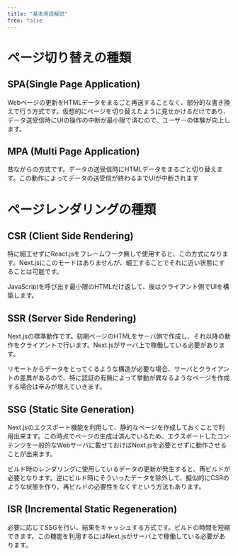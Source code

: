 ```yaml
---
title: "基本用語解説"
free: false
---
```


# ページ切り替えの種類

## SPA(Single Page Application)

Webページの更新をHTMLデータをまるごと再送することなく、部分的な書き換えで行う方式です。仮想的にページを切り替えたように見せかけるだけであり、データ送受信時にUIの操作の中断が最小限で済むので、ユーザーの体験が向上します。

## MPA (Multi Page Application)

昔ながらの方式です。データの送受信時にHTMLデータをまるごと切り替えます。この動作によってデータの送受信が終わるまでUIが中断されます

# ページレンダリングの種類

## CSR (Client Side Rendering)

特に細工せずにReact.jsをフレームワーク無しで使用すると、この方式になります。Next.jsにこのモードはありませんが、細工することでそれに近い状態にすることは可能です。

JavaScriptを呼び出す最小限のHTMLだけ返して、後はクライアント側でUIを構築します。

## SSR (Server Side Rendering)

Next.jsの標準動作です。初期ページのHTMLをサーバ側で作成し、それ以降の動作をクライアントで行います。Next.jsがサーバ上で稼働している必要があります。

リモートからデータをとってくるような構造が必要な場合、サーバとクライアントの差異があるので、特に認証の有無によって挙動が異なるようなページを作成する場合は辛みが増えていきます。

## SSG (Static Site Generation)

Next.jsのエクスポート機能を利用して、静的なページを作成しておくことで利用出来ます。この時点でページの生成は済んでいるため、エクスポートしたコンテンツを一般的なWebサーバに載せておけばNext.jsを必要とせずに動作させることが出来ます。

ビルド時のレンダリングに使用しているデータの更新が発生すると、再ビルドが必要となります。逆にビルド時にそういったデータを除外して、擬似的にCSRのような状態を作り、再ビルドの必要性をなくすという方法もあります。

## ISR (Incremental Static Regeneration)

必要に応じてSSGを行い、結果をキャッシュする方式です。ビルドの時間を短縮できます。この機能を利用するにはNext.jsがサーバ上で稼働している必要があります。